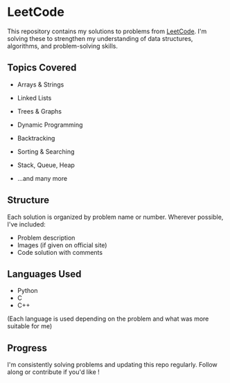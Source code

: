 # LeetCode

This repository contains my solutions to problems from [LeetCode](https://leetcode.com/). I'm solving these to strengthen my understanding of data structures, algorithms, and problem-solving skills.

## Topics Covered

- Arrays & Strings
- Linked Lists
- Trees & Graphs
- Dynamic Programming
- Backtracking
- Sorting & Searching
- Stack, Queue, Heap

- ...and many more

## Structure

Each solution is organized by problem name or number. Wherever possible, I've included:
- Problem description
- Images (if given on official site)
- Code solution with comments

## Languages Used

- Python
- C
- C++

(Each language is used depending on the problem and what was more suitable for me)

## Progress

I'm consistently solving problems and updating this repo regularly. Follow along or contribute if you'd like !
